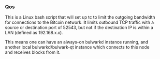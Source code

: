 ### Qos ###

This is a Linux bash script that will set up tc to limit the outgoing bandwidth for connections to the Bitcoin network. It limits outbound TCP traffic with a source or destination port of 52543, but not if the destination IP is within a LAN (defined as 192.168.x.x).

This means one can have an always-on bulwarkd instance running, and another local bulwarkd/bulwark-qt instance which connects to this node and receives blocks from it.

